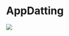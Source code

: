 # AppDatting
<img src="https://firebasestorage.googleapis.com/v0/b/supertato-53d59.appspot.com/o/bg_splash.PNG?alt=media&token=a28eecdd-2d6e-4bcf-bcae-9c764828919c">
